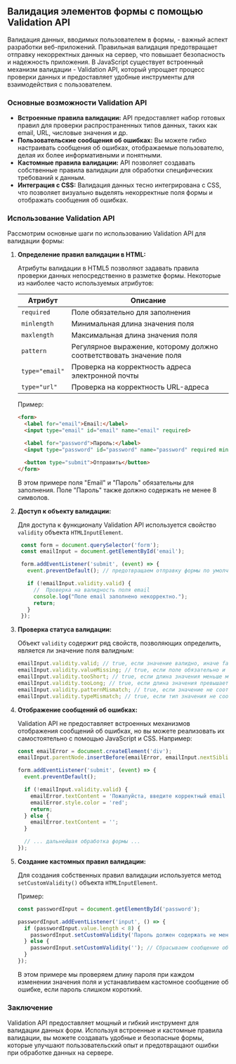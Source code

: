 ## Валидация элементов формы с помощью Validation API

Валидация данных, вводимых пользователем в формы, - важный аспект разработки веб-приложений. Правильная валидация предотвращает отправку некорректных данных на сервер, что повышает безопасность и надежность приложения. В JavaScript существует встроенный механизм валидации - Validation API, который упрощает процесс проверки данных и предоставляет удобные инструменты для взаимодействия с пользователем.

### Основные возможности Validation API

* **Встроенные правила валидации:** API предоставляет набор готовых правил для проверки распространенных типов данных, таких как email, URL, числовые значения и др. 
* **Пользовательские сообщения об ошибках:**  Вы можете гибко настраивать сообщения об ошибках, отображаемые пользователю, делая их более информативными и понятными.
* **Кастомные правила валидации:**  API позволяет создавать собственные правила валидации для обработки специфических требований к данным.
* **Интеграция с CSS:**  Валидация данных тесно интегрирована с CSS, что позволяет визуально выделять некорректные поля формы и отображать сообщения об ошибках.

### Использование Validation API

Рассмотрим основные шаги по использованию Validation API для валидации формы:

1. **Определение правил валидации в HTML:**

   Атрибуты валидации в HTML5 позволяют задавать правила проверки данных непосредственно в разметке формы. Некоторые из наиболее часто используемых атрибутов:

    | Атрибут | Описание |
    |---|---|
    | `required` | Поле обязательно для заполнения |
    | `minlength` | Минимальная длина значения поля |
    | `maxlength` | Максимальная длина значения поля |
    | `pattern` | Регулярное выражение, которому должно соответствовать значение поля |
    | `type="email"` | Проверка на корректность адреса электронной почты |
    | `type="url"` | Проверка на корректность URL-адреса |

   Пример:

   ```html
   <form>
     <label for="email">Email:</label>
     <input type="email" id="email" name="email" required>

     <label for="password">Пароль:</label>
     <input type="password" id="password" name="password" required minlength="8">

     <button type="submit">Отправить</button>
   </form>
   ```

   В этом примере поля "Email" и "Пароль" обязательны для заполнения. Поле "Пароль" также должно содержать не менее 8 символов.

2. **Доступ к объекту валидации:**

   Для доступа к функционалу Validation API используется свойство `validity` объекта `HTMLInputElement`. 
   ```javascript
    const form = document.querySelector('form');
    const emailInput = document.getElementById('email');

    form.addEventListener('submit', (event) => {
      event.preventDefault(); // предотвращаем отправку формы по умолчанию

      if (!emailInput.validity.valid) {
        //  Проверка на валидность поля email
        console.log("Поле email заполнено некорректно.");
        return; 
      }
    }); 
   ```

3. **Проверка статуса валидации:**

   Объект `validity` содержит ряд свойств, позволяющих определить, является ли значение поля валидным:

   ```javascript
   emailInput.validity.valid; // true, если значение валидно, иначе false
   emailInput.validity.valueMissing; // true, если поле обязательно и не заполнено
   emailInput.validity.tooShort; // true, если длина значения меньше минимальной
   emailInput.validity.tooLong; // true, если длина значения превышает максимальную
   emailInput.validity.patternMismatch; // true, если значение не соответствует заданному шаблону
   emailInput.validity.typeMismatch; // true, если тип значения не соответствует типу поля (например, email)
   ```

4. **Отображение сообщений об ошибках:**

   Validation API не предоставляет встроенных механизмов отображения сообщений об ошибках, но вы можете реализовать их самостоятельно с помощью JavaScript и CSS. Например:

   ```javascript
   const emailError = document.createElement('div'); 
   emailInput.parentNode.insertBefore(emailError, emailInput.nextSibling);

   form.addEventListener('submit', (event) => {
     event.preventDefault(); 

     if (!emailInput.validity.valid) {
       emailError.textContent = 'Пожалуйста, введите корректный email адрес.';
       emailError.style.color = 'red'; 
       return; 
     } else {
       emailError.textContent = ''; 
     }

     // ... дальнейшая обработка формы ...
   });
   ```

5. **Создание кастомных правил валидации:**

    Для создания собственных правил валидации используется метод `setCustomValidity()` объекта `HTMLInputElement`. 

    Пример: 

    ```javascript
    const passwordInput = document.getElementById('password');

    passwordInput.addEventListener('input', () => {
      if (passwordInput.value.length < 8) {
        passwordInput.setCustomValidity('Пароль должен содержать не менее 8 символов.');
      } else {
        passwordInput.setCustomValidity(''); // Сбрасываем сообщение об ошибке, если пароль валиден
      }
    });
    ```

   В этом примере мы проверяем длину пароля при каждом изменении значения поля и устанавливаем кастомное сообщение об ошибке, если пароль слишком короткий.

### Заключение

Validation API предоставляет мощный и гибкий инструмент для валидации данных форм. Используя встроенные и кастомные правила валидации, вы можете создавать удобные и безопасные формы, которые улучшают пользовательский опыт и предотвращают ошибки при обработке данных на сервере. 
